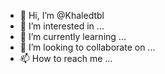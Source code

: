 - 👋 Hi, I’m @Khaledtbl
- 👀 I’m interested in ...
- 🌱 I’m currently learning ...
- 💞️ I’m looking to collaborate on ...
- 📫 How to reach me ...

<!---
Khaledtbl/Khaledtbl is a ✨ special ✨ repository because its `README.md` (this file) appears on your GitHub profile.
You can click the Preview link to take a look at your changes.
--->
